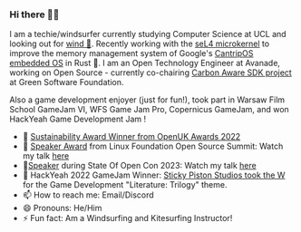 ### Hi there 👋🤙

I am a techie/windsurfer currently studying Computer Science at UCL and looking out for [wind 💨](https://www.windguru.cz/1013640). Recently working with the [seL4 microkernel](https://github.com/seL4/seL4) to improve the memory management system of Google's [CantripOS embedded OS](https://opensource.googleblog.com/2023/11/project-open-se-cura-open-source-announcement.html) in Rust 🦀. I am an Open Technology Engineer at Avanade, working on Open Source - currently co-chairing [Carbon Aware SDK project](https://github.com/Green-Software-Foundation/carbon-aware-sdk) at Green Software Foundation.

Also a game development enjoyer (just for fun!), took part in Warsaw Film School GameJam VI, WFS Game Jam Pro, Copernicus GameJam, and won HackYeah Game Development Jam !


- 🌱 [Sustainability Award Winner from OpenUK Awards 2022](https://openuk.uk/openuk-awards-third-edition/)
-  💬 [Speaker Award](https://www.credly.com/badges/dd27d15b-504b-4ea1-8b48-c1cf9963acdc/public_url) from Linux Foundation Open Source Summit: Watch my talk [here](https://youtu.be/-CmyrpisHXM)
-  💬[Speaker](https://stateofopencon.com/2023/01/07/szymon-duchniewicz-2/) during State Of Open Con 2023: Watch my talk [here](https://www.youtube.com/watch?v=heR3pyOHARs&t=176s)
- 🥇 HackYeah 2022 GameJam Winner: [Sticky Piston Studios took the W](https://discord.com/channels/562562467943809052/760475328585007135/1043942328798281778) for the Game Development "Literature: Trilogy" theme.
- 📫 How to reach me: Email/Discord
- 😄 Pronouns: He/Him
- ⚡ Fun fact: Am a Windsurfing and Kitesurfing Instructor!
<!--
**Willmish/Willmish** is a ✨ _special_ ✨ repository because its `README.md` (this file) appears on your GitHub profile.

Here are some ideas to get you started:

- 🔭 I’m currently working on ...
 I’m currently learning ...
- 👯 I’m looking to collaborate on ...
- 🤔 I’m looking for help with ...
- 💬 Ask me about ...
- 📫 How to reach me: ...
- 😄 Pronouns: ...
- ⚡ Fun fact: ...
-->
